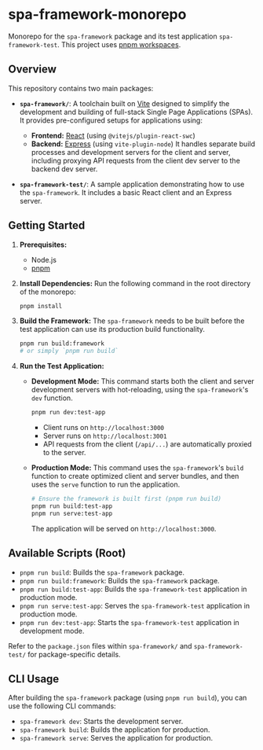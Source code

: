# spa-framework-monorepo

Monorepo for the `spa-framework` package and its test application `spa-framework-test`. This project uses [pnpm workspaces](https://pnpm.io/workspaces).

## Overview

This repository contains two main packages:

- **`spa-framework/`**: A toolchain built on [Vite](https://vitejs.dev/) designed to simplify the development and building of full-stack Single Page Applications (SPAs). It provides pre-configured setups for applications using:

  - **Frontend:** [React](https://react.dev/) (using `@vitejs/plugin-react-swc`)
  - **Backend:** [Express](https://expressjs.com/) (using `vite-plugin-node`)
    It handles separate build processes and development servers for the client and server, including proxying API requests from the client dev server to the backend dev server.

- **`spa-framework-test/`**: A sample application demonstrating how to use the `spa-framework`. It includes a basic React client and an Express server.

## Getting Started

1.  **Prerequisites:**

    - Node.js
    - [pnpm](https://pnpm.io/installation)

2.  **Install Dependencies:**
    Run the following command in the root directory of the monorepo:

    ```bash
    pnpm install
    ```

3.  **Build the Framework:**
    The `spa-framework` needs to be built before the test application can use its production build functionality.

    ```bash
    pnpm run build:framework
    # or simply `pnpm run build`
    ```

4.  **Run the Test Application:**

    - **Development Mode:** This command starts both the client and server development servers with hot-reloading, using the `spa-framework`'s `dev` function.

      ```bash
      pnpm run dev:test-app
      ```

      - Client runs on `http://localhost:3000`
      - Server runs on `http://localhost:3001`
      - API requests from the client (`/api/...`) are automatically proxied to the server.

    - **Production Mode:** This command uses the `spa-framework`'s `build` function to create optimized client and server bundles, and then uses the `serve` function to run the application.
      ```bash
      # Ensure the framework is built first (pnpm run build)
      pnpm run build:test-app
      pnpm run serve:test-app
      ```
      The application will be served on `http://localhost:3000`.

## Available Scripts (Root)

- `pnpm run build`: Builds the `spa-framework` package.
- `pnpm run build:framework`: Builds the `spa-framework` package.
- `pnpm run build:test-app`: Builds the `spa-framework-test` application in production mode.
- `pnpm run serve:test-app`: Serves the `spa-framework-test` application in production mode.
- `pnpm run dev:test-app`: Starts the `spa-framework-test` application in development mode.

Refer to the `package.json` files within `spa-framework/` and `spa-framework-test/` for package-specific details.

## CLI Usage

After building the `spa-framework` package (using `pnpm run build`), you can use the following CLI commands:

- `spa-framework dev`: Starts the development server.
- `spa-framework build`: Builds the application for production.
- `spa-framework serve`: Serves the application for production.
